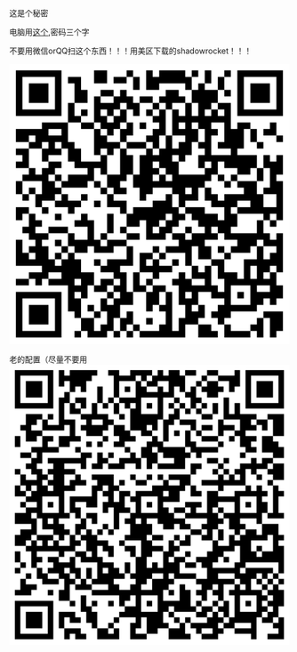这是个秘密

电脑用[这个](/assets/Share.zip),密码三个字

不要用微信orQQ扫这个东西！！！用美区下载的shadowrocket！！！

![My helpful screenshot](/assets/qs.png)

老的配置（尽量不要用
![My helpful screenshot](/assets/qs2.png)
